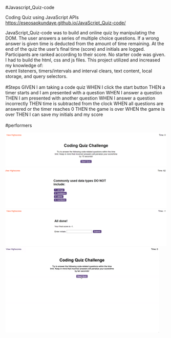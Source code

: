 #Javascript_Quiz-code

Coding Quiz using JavaScript APIs
https://eseosaokundaye.github.io/JavaScript_Quiz-code/

JavaScript_Quiz-code was to build and online quiz by manipulating the DOM. The user answers a series of multiple choice questions. If a wrong answer is given time is deducted from the amount of time remaining. At the end of the quiz the user’s final time (score) and initials are logged. Participants are ranked according to their score. No starter code was given. I had to build the html, css and js files. This project utilized and increased my knowledge of:
<br>
event listeners,
timers/intervals and interval clears,
text content,
local storage, and
query selectors.
<br>
<br>
#Steps
GIVEN I am taking a code quiz
WHEN I click the start button
THEN a timer starts and I am presented with a question
WHEN I answer a question
THEN I am presented with another question
WHEN I answer a question incorrectly
THEN time is subtracted from the clock
WHEN all questions are answered or the timer reaches 0
THEN the game is over
WHEN the game is over
THEN I can save my initials and my score
<br>
<br>
 #performers


![coding-quiz](./image/timer01.PNG)
![coding-quiz-2](./image/timer02.PNG)
![coding-quiz-3](./image/timer03.PNG)
<br>
![video-quiz](./04-web-apis-homework-demo.gif)
